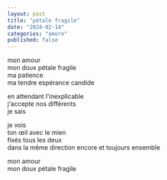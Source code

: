```yaml
---
layout: post
title: "pétale fragile"
date: "2024-02-14"
categories: "amore"
published: false
---
```


mon amour  
mon doux pétale fragile  
ma patience  
ma tendre espérance candide  

en attendant l'inexplicable  
j'accepte nos différents  
je sais  

je vois  
ton œil avec le mien  
fixés tous les deux  
dans la même direction
encore et toujours ensemble  

mon amour  
mon doux pétale fragile  
